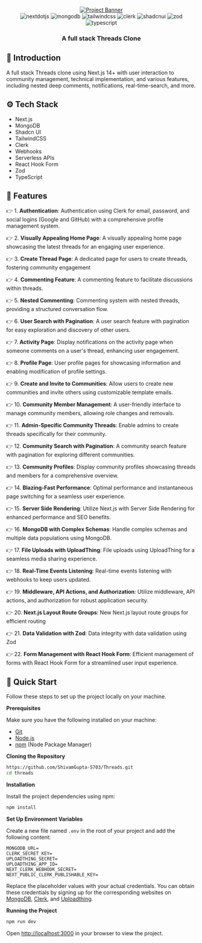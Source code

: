 <div align="center">
  <br />
    <a href="#" target="_blank">
      <img src="https://github.com/ShivamGupta-5703/Threads/assets/134150130/07d3115c-5e28-46c7-8624-a484cb43fe0f" alt="Project Banner">
    </a>
  <br />

  <div>
    <img src="https://img.shields.io/badge/-Next_JS-black?style=for-the-badge&logoColor=white&logo=nextdotjs&color=000000" alt="nextdotjs" />
    <img src="https://img.shields.io/badge/-MongoDB-black?style=for-the-badge&logoColor=white&logo=mongodb&color=47A248" alt="mongodb" />
    <img src="https://img.shields.io/badge/-Tailwind_CSS-black?style=for-the-badge&logoColor=white&logo=tailwindcss&color=06B6D4" alt="tailwindcss" />
    <img src="https://img.shields.io/badge/-Clerk-black?style=for-the-badge&logoColor=white&logo=clerk&color=6C47FF" alt="clerk" />
    <img src="https://img.shields.io/badge/-Shadcn_UI-black?style=for-the-badge&logoColor=white&logo=shadcnui&color=000000" alt="shadcnui" />
    <img src="https://img.shields.io/badge/-Zod-black?style=for-the-badge&logoColor=white&logo=zod&color=3E67B1" alt="zod" />
    <img src="https://img.shields.io/badge/-Typescript-black?style=for-the-badge&logoColor=white&logo=typescript&color=3178C6" alt="typescript" />
  </div>

  <h3 align="center">A full stack Threads Clone</h3>
</div>

## <a name="introduction">🤖 Introduction</a>

A full stack Threads clone using Next.js 14+ with  user interaction to community management, technical implementation, and various features, including nested deep comments, notifications, real-time-search, and more.  

## <a name="tech-stack">⚙️ Tech Stack</a>

- Next.js
- MongoDB
- Shadcn UI
- TailwindCSS
- Clerk
- Webhooks
- Serverless APIs
- React Hook Form
- Zod
- TypeScript

## <a name="features">🔋 Features</a>

👉 1. **Authentication**: Authentication using Clerk for email, password, and social logins (Google and GitHub) with a comprehensive profile management system.

👉 2. **Visually Appealing Home Page**: A visually appealing home page showcasing the latest threads for an engaging user experience.

👉 3. **Create Thread Page**: A dedicated page for users to create threads, fostering community engagement

👉 4. **Commenting Feature**: A commenting feature to facilitate discussions within threads.

👉 5. **Nested Commenting**: Commenting system with nested threads, providing a structured conversation flow.

👉 6. **User Search with Pagination**: A user search feature with pagination for easy exploration and discovery of other users.

👉 7. **Activity Page**: Display notifications on the activity page when someone comments on a user's thread, enhancing user engagement.

👉 8. **Profile Page**: User profile pages for showcasing information and enabling modification of profile settings.

👉 9. **Create and Invite to Communities**: Allow users to create new communities and invite others using customizable template emails.

👉 10. **Community Member Management**: A user-friendly interface to manage community members, allowing role changes and removals.

👉 11. **Admin-Specific Community Threads**: Enable admins to create threads specifically for their community.

👉 12. **Community Search with Pagination**: A community search feature with pagination for exploring different communities.

👉 13. **Community Profiles**: Display community profiles showcasing threads and members for a comprehensive overview.

👉 14. **Blazing-Fast Performance**: Optimal performance and instantaneous page switching for a seamless user experience.

👉 15. **Server Side Rendering**: Utilize Next.js with Server Side Rendering for enhanced performance and SEO benefits.

👉 16. **MongoDB with Complex Schemas**: Handle complex schemas and multiple data populations using MongoDB.

👉 17. **File Uploads with UploadThing**: File uploads using UploadThing for a seamless media sharing experience.

👉 18. **Real-Time Events Listening**: Real-time events listening with webhooks to keep users updated.

👉 19. **Middleware, API Actions, and Authorization**: Utilize middleware, API actions, and authorization for robust application security.

👉 20. **Next.js Layout Route Groups**: New Next.js layout route groups for efficient routing

👉 21. **Data Validation with Zod**: Data integrity with data validation using Zod

👉 22. **Form Management with React Hook Form**: Efficient management of forms with React Hook Form for a streamlined user input experience.

## <a name="quick-start">🤸 Quick Start</a>

Follow these steps to set up the project locally on your machine.

**Prerequisites**

Make sure you have the following installed on your machine:

- [Git](https://git-scm.com/)
- [Node.js](https://nodejs.org/en)
- [npm](https://www.npmjs.com/) (Node Package Manager)

**Cloning the Repository**

```bash
https://github.com/ShivamGupta-5703/Threads.git
cd threads
```

**Installation**

Install the project dependencies using npm:

```bash
npm install
```

**Set Up Environment Variables**

Create a new file named `.env` in the root of your project and add the following content:

```env
MONGODB_URL=
CLERK_SECRET_KEY=
UPLOADTHING_SECRET=
UPLOADTHING_APP_ID=
NEXT_CLERK_WEBHOOK_SECRET=
NEXT_PUBLIC_CLERK_PUBLISHABLE_KEY=
```

Replace the placeholder values with your actual credentials. You can obtain these credentials by signing up for the corresponding websites on [MongoDB](https://www.mongodb.com/), [Clerk](https://clerk.com/), and [Uploadthing](https://uploadthing.com/). 

**Running the Project**

```bash
npm run dev
```

Open [http://localhost:3000](http://localhost:3000) in your browser to view the project.

